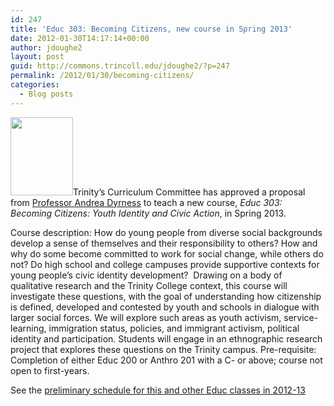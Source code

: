 ```yaml
---
id: 247
title: 'Educ 303: Becoming Citizens, new course in Spring 2013'
date: 2012-01-30T14:17:14+00:00
author: jdoughe2
layout: post
guid: http://commons.trincoll.edu/jdoughe2/?p=247
permalink: /2012/01/30/becoming-citizens/
categories:
  - Blog posts
---
```

[<img class="alignright size-full wp-image-250" src="http://commons.trincoll.edu/jackdougherty/files/2012/01/Dyrness.jpg" alt="" width="100" height="125" />](http://commons.trincoll.edu/jackdougherty/files/2012/01/Dyrness.jpg)Trinity&#8217;s Curriculum Committee has approved a proposal from <a href="http://internet2.trincoll.edu/facProfiles/Default.aspx?fid=1260707" target="_blank">Professor Andrea Dyrness</a> to teach a new course, _Educ 303: Becoming Citizens: Youth Identity and Civic Action_, in Spring 2013.

Course description: How do young people from diverse social backgrounds develop a sense of themselves and their responsibility to others? How and why do some become committed to work for social change, while others do not? Do high school and college campuses provide supportive contexts for young people’s civic identity development?  Drawing on a body of qualitative research and the Trinity College context, this course will investigate these questions, with the goal of understanding how citizenship is defined, developed and contested by youth and schools in dialogue with larger social forces. We will explore such areas as youth activism, service-learning, immigration status, policies, and immigrant activism, political identity and participation. Students will engage in an ethnographic research project that explores these questions on the Trinity campus. Pre-requisite: Completion of either Educ 200 or Anthro 201 with a C- or above; course not open to first-years.

See the <a href="http://bit.ly/AllEduc" target="_blank">preliminary schedule for this and other Educ classes in 2012-13</a>
